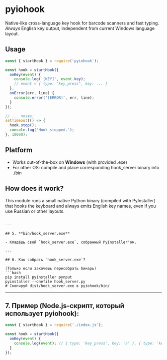 # pyiohook

Native-like cross-language key hook for barcode scanners and fast typing.  
*Always* English key output, independent from current Windows language layout.

## Usage

```js
const { startHook } = require('pyiohook');

const hook = startHook({
  onKey(event) {
    console.log('[KEY]', event.key);
    // event = { type: "key_press", key: ... }
  },
  onError(err, line) {
    console.error('[ERROR]', err, line);
  }
});

// ... позже:
setTimeout(() => {
  hook.stop();
  console.log('Hook stopped.');
}, 10000);
````

## Platform

* Works out-of-the-box on **Windows** (with provided .exe)
* For other OS: compile and place corresponding hook\_server binary into ./bin

## How does it work?

This module runs a small native Python binary (compiled with PyInstaller) that hooks the keyboard and always emits English key names, even if you use Russian or other layouts.

````

---

## 5. **bin/hook_server.exe**

- Кладёшь свой `hook_server.exe`, собранный PyInstaller'ом.

---

## 6. Как собрать `hook_server.exe`?

(Только если захочешь пересобрать бинарь)
```bash
pip install pyinstaller pynput
pyinstaller --onefile hook_server.py
# Скопируй dist/hook_server.exe в pyiohook/bin/
````

---

## 7. Пример (Node.js-скрипт, который использует pyiohook):

```js
const { startHook } = require('./index.js');

const hook = startHook({
  onKey(event) {
    console.log(event); // { type: 'key_press', key: 'a' }, { type: 'key_press', key: 'ENTER' }, ...
  }
});
